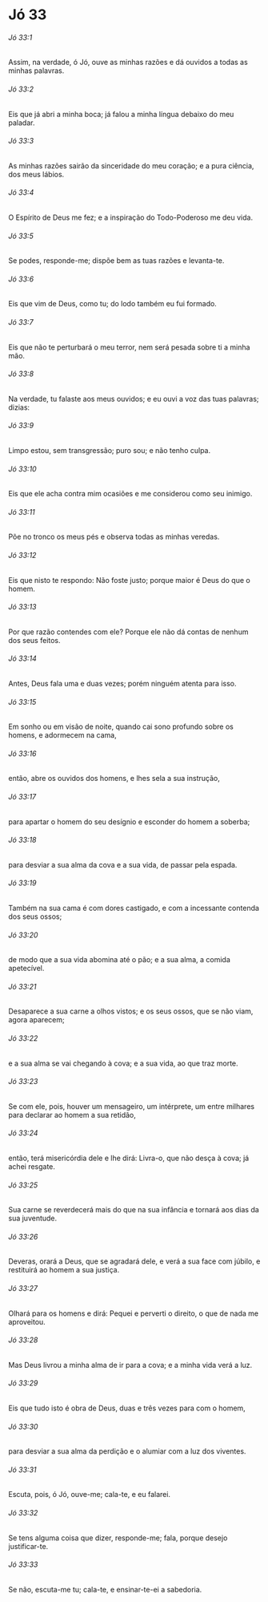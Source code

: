 # Jó 33

###### Jó 33:1

Assim, na verdade, ó Jó, ouve as minhas razões e dá ouvidos a todas as minhas palavras.

###### Jó 33:2

Eis que já abri a minha boca; já falou a minha língua debaixo do meu paladar.

###### Jó 33:3

As minhas razões sairão da sinceridade do meu coração; e a pura ciência, dos meus lábios.

###### Jó 33:4

O Espírito de Deus me fez; e a inspiração do Todo-Poderoso me deu vida.

###### Jó 33:5

Se podes, responde-me; dispõe bem as tuas razões e levanta-te.

###### Jó 33:6

Eis que vim de Deus, como tu; do lodo também eu fui formado.

###### Jó 33:7

Eis que não te perturbará o meu terror, nem será pesada sobre ti a minha mão.

###### Jó 33:8

Na verdade, tu falaste aos meus ouvidos; e eu ouvi a voz das tuas palavras; dizias:

###### Jó 33:9

Limpo estou, sem transgressão; puro sou; e não tenho culpa.

###### Jó 33:10

Eis que ele acha contra mim ocasiões e me considerou como seu inimigo.

###### Jó 33:11

Põe no tronco os meus pés e observa todas as minhas veredas.

###### Jó 33:12

Eis que nisto te respondo: Não foste justo; porque maior é Deus do que o homem.

###### Jó 33:13

Por que razão contendes com ele? Porque ele não dá contas de nenhum dos seus feitos.

###### Jó 33:14

Antes, Deus fala uma e duas vezes; porém ninguém atenta para isso.

###### Jó 33:15

Em sonho ou em visão de noite, quando cai sono profundo sobre os homens, e adormecem na cama,

###### Jó 33:16

então, abre os ouvidos dos homens, e lhes sela a sua instrução,

###### Jó 33:17

para apartar o homem do seu desígnio e esconder do homem a soberba;

###### Jó 33:18

para desviar a sua alma da cova e a sua vida, de passar pela espada.

###### Jó 33:19

Também na sua cama é com dores castigado, e com a incessante contenda dos seus ossos;

###### Jó 33:20

de modo que a sua vida abomina até o pão; e a sua alma, a comida apetecível.

###### Jó 33:21

Desaparece a sua carne a olhos vistos; e os seus ossos, que se não viam, agora aparecem;

###### Jó 33:22

e a sua alma se vai chegando à cova; e a sua vida, ao que traz morte.

###### Jó 33:23

Se com ele, pois, houver um mensageiro, um intérprete, um entre milhares para declarar ao homem a sua retidão,

###### Jó 33:24

então, terá misericórdia dele e lhe dirá: Livra-o, que não desça à cova; já achei resgate.

###### Jó 33:25

Sua carne se reverdecerá mais do que na sua infância e tornará aos dias da sua juventude.

###### Jó 33:26

Deveras, orará a Deus, que se agradará dele, e verá a sua face com júbilo, e restituirá ao homem a sua justiça.

###### Jó 33:27

Olhará para os homens e dirá: Pequei e perverti o direito, o que de nada me aproveitou.

###### Jó 33:28

Mas Deus livrou a minha alma de ir para a cova; e a minha vida verá a luz.

###### Jó 33:29

Eis que tudo isto é obra de Deus, duas e três vezes para com o homem,

###### Jó 33:30

para desviar a sua alma da perdição e o alumiar com a luz dos viventes.

###### Jó 33:31

Escuta, pois, ó Jó, ouve-me; cala-te, e eu falarei.

###### Jó 33:32

Se tens alguma coisa que dizer, responde-me; fala, porque desejo justificar-te.

###### Jó 33:33

Se não, escuta-me tu; cala-te, e ensinar-te-ei a sabedoria.

